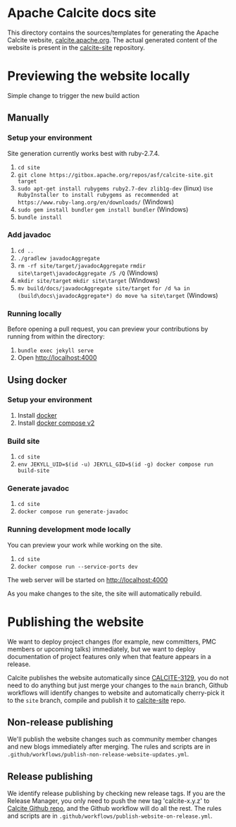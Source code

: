<!--
{% comment %}
Licensed to the Apache Software Foundation (ASF) under one or more
contributor license agreements.  See the NOTICE file distributed with
this work for additional information regarding copyright ownership.
The ASF licenses this file to you under the Apache License, Version 2.0
(the "License"); you may not use this file except in compliance with
the License.  You may obtain a copy of the License at

http://www.apache.org/licenses/LICENSE-2.0

Unless required by applicable law or agreed to in writing, software
distributed under the License is distributed on an "AS IS" BASIS,
WITHOUT WARRANTIES OR CONDITIONS OF ANY KIND, either express or implied.
See the License for the specific language governing permissions and
limitations under the License.
{% endcomment %}
-->

# Apache Calcite docs site

This directory contains the sources/templates for generating the Apache Calcite website,
[calcite.apache.org](https://calcite.apache.org/). The actual generated content of the website
is present in the [calcite-site](https://github.com/apache/calcite-site) repository.

# Previewing the website locally

Simple change to trigger the new build action

## Manually

### Setup your environment

Site generation currently works best with ruby-2.7.4.

1. `cd site`
2. `git clone https://gitbox.apache.org/repos/asf/calcite-site.git target`
3. `sudo apt-get install rubygems ruby2.7-dev zlib1g-dev` (linux)
   `Use RubyInstaller to install rubygems as recommended at https://www.ruby-lang.org/en/downloads/` (Windows)
4. `sudo gem install bundler`
   `gem install bundler` (Windows)
5. `bundle install`

### Add javadoc

1. `cd ..`
2. `./gradlew javadocAggregate`
3. `rm -rf site/target/javadocAggregate`
   `rmdir site\target\javadocAggregate /S /Q` (Windows)
4. `mkdir site/target`
   `mkdir site\target` (Windows)
5. `mv build/docs/javadocAggregate site/target`
   `for /d %a in (build\docs\javadocAggregate*) do move %a site\target` (Windows)

### Running locally

Before opening a pull request, you can preview your contributions by
running from within the directory:

1. `bundle exec jekyll serve`
2. Open [http://localhost:4000](http://localhost:4000)

## Using docker

### Setup your environment

1. Install [docker](https://docs.docker.com/install/)
2. Install [docker compose v2](https://docs.docker.com/compose/cli-command/#installing-compose-v2)

### Build site

1. `cd site`
2. `env JEKYLL_UID=$(id -u) JEKYLL_GID=$(id -g) docker compose run build-site`

### Generate javadoc

1. `cd site`
2. `docker compose run generate-javadoc`

### Running development mode locally

You can preview your work while working on the site.

1. `cd site`
2. `docker compose run --service-ports dev`

The web server will be started on [http://localhost:4000](http://localhost:4000)

As you make changes to the site, the site will automatically rebuild.

# Publishing the website

We want to deploy project changes (for example, new committers, PMC members or upcoming talks)
immediately, but we want to deploy documentation of project features only when that feature appears
in a release.

Calcite publishes the website automatically since [CALCITE-3129](https://issues.apache.org/jira/browse/CALCITE-3129),
you do not need to do anything but just merge your changes to the `main` branch,
Github workflows will identify changes to website and automatically cherry-pick it to the `site` branch,
compile and publish it to [calcite-site](https://github.com/apache/calcite-site) repo.

## Non-release publishing

We'll publish the website changes such as community member changes and new blogs immediately after merging.
The rules and scripts are in `.github/workflows/publish-non-release-website-updates.yml`.

## Release publishing

We identify release publishing by checking new release tags. If you are the Release Manager,
you only need to push the new tag 'calcite-x.y.z' to [Calcite Github repo](https://github.com/apache/calcite),
and the Github workflow will do all the rest.
The rules and scripts are in `.github/workflows/publish-website-on-release.yml`.
